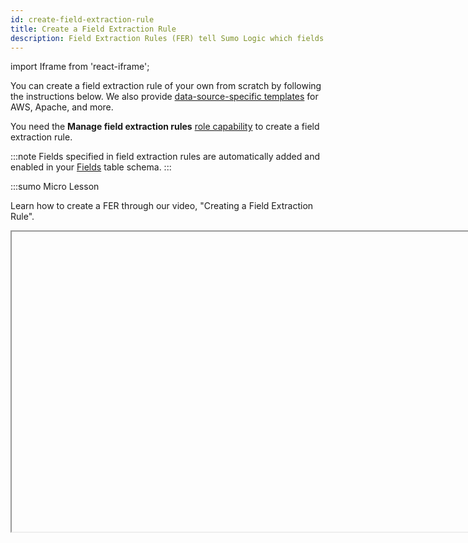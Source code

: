 ```yaml
---
id: create-field-extraction-rule
title: Create a Field Extraction Rule
description: Field Extraction Rules (FER) tell Sumo Logic which fields to parse out automatically.
---
```


import Iframe from 'react-iframe';

You can create a field extraction rule of your own from scratch by following the instructions below. We also provide [data-source-specific templates](/docs/manage/field-extractions/fer-templates/index.md) for AWS, Apache, and more.

You need the **Manage field extraction rules** [role capability](../users-roles/roles/role-capabilities.md) to create a field extraction rule.

:::note
Fields specified in field extraction rules are automatically added and enabled in your [Fields](/docs/manage/fields) table schema.
:::

:::sumo Micro Lesson

Learn how to create a FER through our video, "Creating a Field Extraction Rule".

<Iframe url="https://www.youtube.com/embed/QWm8hR7SmxE"
        width="854px"
        height="480px"
        id="myId"
        className="video-container"
        display="initial"
        position="relative"
        allow="accelerometer; clipboard-write; encrypted-media; gyroscope; picture-in-picture"
        allowfullscreen
        />

:::

## Creating a new Field Extraction Rule

To create a Field Extraction Rule:

1. <!--Kanso [**Classic UI**](/docs/get-started/sumo-logic-ui/). Kanso--> In the main Sumo Logic menu, select **Manage Data > Logs > Field Extraction Rules**. <!--Kanso <br/>[**New UI**](/docs/get-started/sumo-logic-ui-new/). To access the Field Extraction Rules page, in the top menu select **Configuration**, and then under **Logs** select **Field Extraction Rules**. You can also click the **Go To...** menu at the top of the screen and select **Field Extraction Rules**. Kanso-->
1. Click the **+ Add** button on the top right of the table.
1. The **Add Field Extraction Rule** form will appear:<br/> ![Create Field extraction rule with dynamic parsing.png](/img/field-extraction-rules/create-fer.png)
1. Enter the following options:
    * **Rule Name**. Type a name that makes it easy to identify the rule.
    * **Applied At**. There are two types available, Ingest Time and Run Time. The main differences are Run Time only supports JSON data and the time that Sumo parses the fields. The following is an overview of the differences:
      * Ingest Time
        * Parsing support - any data format, requires manually written parser expressions.
        * Rule limit - There is a limit of 50 Field Extraction Rules and 200 fields. This includes the default fields defined by Sumo Logic (about 16). The 200-field limit is per account, and deleting rules does not create more space.
        * Time - At the time of ingestion, only applies to data moving forward. If you want to parse data ingested before the creation of your FER, you can either parse your data in your query, or create Scheduled Views to extract fields for your historical data.
      * Run Time
        * Parsing support - JSON, automatically
        * Rule limit - none
        * Time - During a search when using **Auto Parse Mode** from [Dynamic Parsing](../../search/get-started-with-search/build-search/dynamic-parsing.md).
   * **Scope**. Select either **All Data** or **Specific Data**. When specifying data the options for the scope differ depending on when the rule is applied.
     * For an **Ingest Time** rule, type a [keyword search expression](/docs/search/get-started-with-search/build-search/keyword-search-expressions.md) that points to the subset of logs you'd like to parse. Think of the Scope as the first portion of an ad hoc search, before the first pipe (`|`). You'll use the Scope to run a search against the rule. Custom metadata fields are not supported here, they have not been indexed to your data yet at this point in collection.
     * For a **Run Time** rule, define the scope of your JSON data. You can define your JSON data source as a [Partition](/docs/manage/partitions) Name(index), sourceCategory, Host Name, Collector Name, or any other [metadata](/docs/search/get-started-with-search/search-basics/built-in-metadata) that describes your JSON data. Think of the Scope as the first portion of an ad hoc search, before the first pipe (`|`). You'll use the Scope to run a search against the rule. You cannot use keywords like “info” or “error” in your scope.

    :::note
    Always set up JSON auto extraction (Run Time field extraction) on a specific Partition name (recommended) or a particular Source. Failing to do so might cause the auto parsing logic to run on data sources where it is not applicable and will add additional overhead that might deteriorate the performance of your queries.
    :::

    :::sumo Best Practices
    If you are not using Partitions we recommend using [metadata](/docs/search/get-started-with-search/search-basics/built-in-metadata) fields like `_sourceCategory`, `_sourceHost` or `_collector` to define the scope.

    We recommend creating a separate Partition for your JSON dataset and use that Partition as the scope for run time field extraction. For example, let's say you have AWS CloudTrail logs, and they are stored in `_view=cloudtrail` Partition in Sumo. You can create a Run Time FER with the scope `_view=cloudtrail`. Creating a separate Partition and using it as scope for a run time field extraction ensures that auto parsing logic only applies to necessary Partitions.
    :::

   * **Parsed template** (Optional for Ingest Time rules).
     * Click the dropdown under **Parsed template** to see the available templates.
     * Choose a template and click **Use Template**. The template is applied to the Parse Expression.
   * **Parse Expression**. (Applicable to Ingest Time rules)
     * Type a valid parse expression with supported parse and search operators. Because fields are associated with the Rule Name, you can parse one particular field into as many rules as you'd like. For example, to parse a single field, you could use a definition similar to this: `parse "message count = *," as msg_count`. To parse multiple fields, you could use a definition similar to this: `parse "[hostId=*] [module=*] [localUserName=*] [logger=*] [thread=*]" as hostId, module, localUserName, logger, thread`.

1. **Extracted Fields** (applicable to Ingest Time rules) shows the field names the rule will parse. Any fields that do not exist in the Field table schema are shown with the text **New** highlighted in green. New fields are automatically created in the table schema when you save the rule. You can view and manage the field table schema on the [Fields](/docs/manage/fields) page.
1. Click **Save** to create the rule.

## Example Template

**Rule Name:** Fake Log Parse

**Log Type:** Fake Log

**Rule Description:** Parse the email, sessionID and action type from a fake log message.

**Sample Log:**

```
12-12-2012 12:00:00.123 user="test@demo.com" action="delete" sessionID="145623"
```

**Extraction Rule:**

```
parse "user=\"*\" action=\"*\" sessionId=\"*\"" as user, action, sessionid
```

**Resulting Fields:**

| Field Name | Description | Example |
|:--|:--|:--|
| user | User Email Address | `test@email.com` |
| action | Action performed by the user | Delete |
| sessionId | Session ID for user action | 145623 |

## Best practices for designing Rules

**Include the most accurate keywords to identify the subset of data from which you want to extract data.** Lock down the scope as tightly as possible to make sure it's extracting just the data you want, nothing more. Using a broader scope means that Sumo Logic will inspect more data for the fields you'd like to parse, which may mean that fields are extracted when you do not actually need them.

**Create multiple, specific rules.** Instead of constructing complicated rules, create multiple rules with basic scope, then search on more than one (rules are additive). The OR and AND commands are supported, just as in any search. For example, you could use one rule to parse Apache log response codes, and then use another rule to parse response time. When used together, you can get all of the information you may need.

**Don't extract fields you do not need.** Extract the minimum number of fields that should all be present in logs. Every field you include in the scope shows up in every search, so including extra fields means you'll see more results than you may need. It's better to create more rules that extract the fields that are most commonly used. First, look at common data sources and see what's most frequently extracted. Then, think about what you most frequently parse from those sources, then create rules to automatically extract those fields.

**Create multiple parse nodrop statements in an FER for a field name to match distinct log patterns**. The different parse statements will effectively function like an OR statement since only one will match the log message and return the field value.

**Test the scope before creating the rule.** Make sure that you can extract fields from all messages you need to be returned in search results. Test them by running a potential rule as a search.

**Make sure all fields appear in the Scope you define.** When Field Extraction is applied to data, all fields must be present to have any fields indexed; even if one field isn't found in a message, that message is dropped from the results. In other words, it's all or nothing. For multiple sets of fields that are somewhat independent, make two rules.

**Reuse field names in multiple FERs if scope is distinct and separate and not matching same messages.** To save space and allow for more FERs within your 200 field limit, you can reuse the field names as long as they are used in non-overlapping FERs. 

**Avoid targeting the same field name in the same message with multiple FERs.** When more than one FER targets the same message with the same field name, one of the rules will NOT apply. The rule applied to the specific field name is randomly selected. Don't use the same field names in multiple FERs that target the same messages.

## Supported parsing and search operators

The following operators can be used as part of the **Parse Expression** in an Ingest Time Field Extraction Rule.

* parse regex
* parse anchor
* parse nodrop
* csv
* fields
* json
* keyvalue
* num

:::note
The **multi** and **auto** options are not supported in FERs.
:::


## Limitations

The `parse multi` operator is not supported in FERs.

import FerLimit from '../../reuse/fer-limitations.md';

<FerLimit/> 
